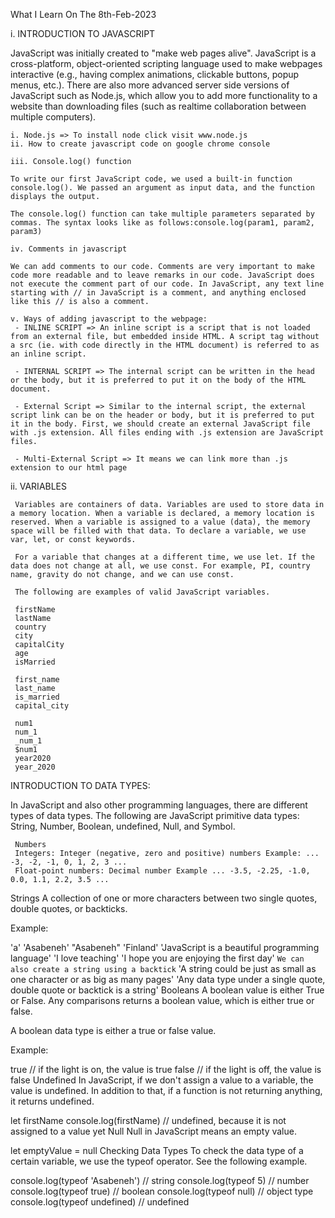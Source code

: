 What I Learn On The 8th-Feb-2023

i. INTRODUCTION TO JAVASCRIPT

JavaScript was initially created to "make web pages alive". JavaScript is a cross-platform, object-oriented scripting language used to make webpages interactive (e.g., having complex animations, clickable buttons, popup menus, etc.). There are also more advanced server side versions of JavaScript such as Node.js, which allow you to add more functionality to a website than downloading files (such as realtime collaboration between multiple computers).
   
    i. Node.js => To install node click visit www.node.js   
    ii. How to create javascript code on google chrome console
    
    iii. Console.log() function

    To write our first JavaScript code, we used a built-in function console.log(). We passed an argument as input data, and the function displays the output. 

    The console.log() function can take multiple parameters separated by commas. The syntax looks like as follows:console.log(param1, param2, param3)

    iv. Comments in javascript

    We can add comments to our code. Comments are very important to make code more readable and to leave remarks in our code. JavaScript does not execute the comment part of our code. In JavaScript, any text line starting with // in JavaScript is a comment, and anything enclosed like this // is also a comment.

    v. Ways of adding javascript to the webpage:
     - INLINE SCRIPT => An inline script is a script that is not loaded from an external file, but embedded inside HTML. A script tag without a src (ie. with code directly in the HTML document) is referred to as an inline script. 

     - INTERNAL SCRIPT => The internal script can be written in the head or the body, but it is preferred to put it on the body of the HTML document.

     - External Script => Similar to the internal script, the external script link can be on the header or body, but it is preferred to put it in the body. First, we should create an external JavaScript file with .js extension. All files ending with .js extension are JavaScript files.

     - Multi-External Script => It means we can link more than .js extension to our html page

ii. VARIABLES
     
     Variables are containers of data. Variables are used to store data in a memory location. When a variable is declared, a memory location is reserved. When a variable is assigned to a value (data), the memory space will be filled with that data. To declare a variable, we use var, let, or const keywords.

     For a variable that changes at a different time, we use let. If the data does not change at all, we use const. For example, PI, country name, gravity do not change, and we can use const.

     The following are examples of valid JavaScript variables.

     firstName
     lastName
     country
     city
     capitalCity
     age
     isMarried

     first_name
     last_name
     is_married
     capital_city

     num1
     num_1
     _num_1
     $num1
     year2020
     year_2020
 
INTRODUCTION TO DATA TYPES:

In JavaScript and also other programming languages, there are different types of data types. The following are JavaScript primitive data types: String, Number, Boolean, undefined, Null, and Symbol.

     Numbers
     Integers: Integer (negative, zero and positive) numbers Example: ... -3, -2, -1, 0, 1, 2, 3 ...
     Float-point numbers: Decimal number Example ... -3.5, -2.25, -1.0, 0.0, 1.1, 2.2, 3.5 ...
Strings
A collection of one or more characters between two single quotes, double quotes, or backticks.

Example:

'a'
'Asabeneh'
"Asabeneh"
'Finland'
'JavaScript is a beautiful programming language'
'I love teaching'
'I hope you are enjoying the first day'
`We can also create a string using a backtick`
'A string could be just as small as one character or as big as many pages'
'Any data type under a single quote, double quote or backtick is a string'
Booleans
A boolean value is either True or False. Any comparisons returns a boolean value, which is either true or false.

A boolean data type is either a true or false value.

Example:

true // if the light is on, the value is true
false // if the light is off, the value is false
Undefined
In JavaScript, if we don't assign a value to a variable, the value is undefined. In addition to that, if a function is not returning anything, it returns undefined.

let firstName
console.log(firstName) // undefined, because it is not assigned to a value yet
Null
Null in JavaScript means an empty value.

let emptyValue = null
Checking Data Types
To check the data type of a certain variable, we use the typeof operator. See the following example.

console.log(typeof 'Asabeneh') // string
console.log(typeof 5) // number
console.log(typeof true) // boolean
console.log(typeof null) // object type
console.log(typeof undefined) // undefined
